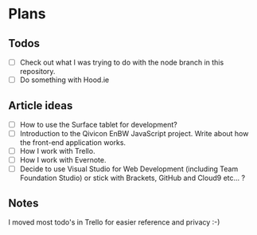 # Plans

## Todos

- [ ] Check out what I was trying to do with the node branch in this repository.
- [ ] Do something with Hood.ie

## Article ideas

- [ ] How to use the Surface tablet for development?
- [ ] Introduction to the Qivicon EnBW JavaScript project. Write about how the front-end application works.
- [ ] How I work with Trello.
- [ ] How I work with Evernote.
- [ ] Decide to use Visual Studio for Web Development (including Team Foundation Studio) or stick with Brackets, GitHub and Cloud9 etc... ?

## Notes

I moved most todo's in Trello for easier reference and privacy :-)